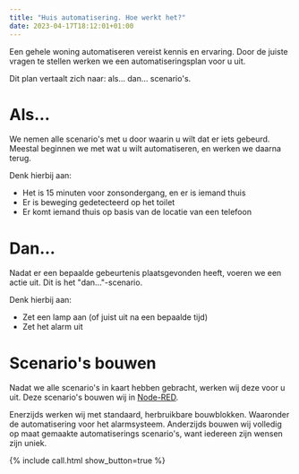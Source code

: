 ```yaml
---
title: "Huis automatisering. Hoe werkt het?"
date: 2023-04-17T18:12:01+01:00
---
```


Een gehele woning automatiseren vereist kennis en ervaring. Door de juiste vragen te stellen werken we een automatiseringsplan voor u uit.

Dit plan vertaalt zich naar: als... dan... scenario's.

# Als...

We nemen alle scenario's met u door waarin u wilt dat er iets gebeurd. Meestal beginnen we met wat u wilt automatiseren, en werken we daarna terug.

Denk hierbij aan:

* Het is 15 minuten voor zonsondergang, en er is iemand thuis
* Er is beweging gedetecteerd op het toilet
* Er komt iemand thuis op basis van de locatie van een telefoon

# Dan...

Nadat er een bepaalde gebeurtenis plaatsgevonden heeft, voeren we een actie uit. Dit is het "dan..."-scenario.

Denk hierbij aan:

* Zet een lamp aan (of juist uit na een bepaalde tijd)
* Zet het alarm uit

# Scenario's bouwen

Nadat we alle scenario's in kaart hebben gebracht, werken wij deze voor u uit. Deze scenario's bouwen wij in [Node-RED](https://nodered.org/).

Enerzijds werken wij met standaard, herbruikbare bouwblokken. Waaronder de automatisering voor het alarmsysteem. Anderzijds bouwen wij volledig op maat gemaakte automatiserings scenario's, want iedereen zijn wensen zijn uniek.

{% include call.html show_button=true %}